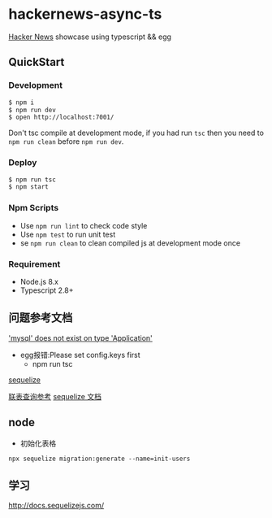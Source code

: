# hackernews-async-ts

[Hacker News](https://news.ycombinator.com/) showcase using typescript && egg

## QuickStart

### Development

```bash
$ npm i
$ npm run dev
$ open http://localhost:7001/
```

Don't tsc compile at development mode, if you had run `tsc` then you need to `npm run clean` before `npm run dev`.

### Deploy

```bash
$ npm run tsc
$ npm start
```

### Npm Scripts

- Use `npm run lint` to check code style
- Use `npm test` to run unit test
- se `npm run clean` to clean compiled js at development mode once

### Requirement

- Node.js 8.x
- Typescript 2.8+


## 问题参考文档
['mysql' does not exist on type 'Application'](https://github.com/eggjs/egg/issues/2648)
- egg报错:Please set config.keys first
  - npm run tsc

[sequelize](https://sequelize.org/master/manual/querying.html)


[联表查询参考](https://blog.csdn.net/weixin_34370347/article/details/91389028)
[sequelize 文档](https://itbilu.com/nodejs/npm/V1PExztfb.html)

## node
- 初始化表格
```shell
npx sequelize migration:generate --name=init-users
```

## 学习
http://docs.sequelizejs.com/
